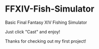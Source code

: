 # FFXIV-Fish-Simulator
Basic Final Fantasy XIV Fishing Simulator

Just click "Cast" and enjoy!

Thanks for checking out my first project!

